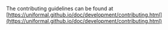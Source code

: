 The contributing guidelines can be found at [https://uniformal.github.io/doc/development/contributing.html](https://uniformal.github.io/doc/development/contributing.html)
